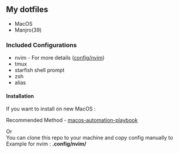 ## My dotfiles

- MacOS
- Manjro(39)

### Included Configurations

- nvim - For more details ([config/nvim](https://github.com/ypo777/dotfiles/tree/main/config/nvim))
- tmux
- starfish shell prompt
- zsh
- alias

#### Installation

If you want to install on new MacOS :

Recommended Method - [macos-automation-playbook](https://github.com/ypo777/macos-automation-playbook)

Or <br>
You can clone this repo to your machine and copy config manually to <br>
Example for nvim : **.config/nvim/**

